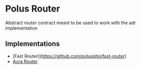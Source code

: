# Polus Router

Abstract router contract meant to be used to work with the adr implementation

## Implementations 

* [Fast Router[(https://github.com/polusphp/fast-router)
* [Aura Router](https://github.com/polusphp/aura-router)
